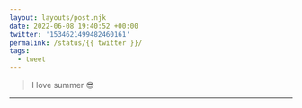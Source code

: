 ```yaml
---
layout: layouts/post.njk
date: 2022-06-08 19:40:52 +00:00
twitter: '1534621499482460161'
permalink: /status/{{ twitter }}/
tags: 
  - tweet
---
```


> I love summer 😎

---
